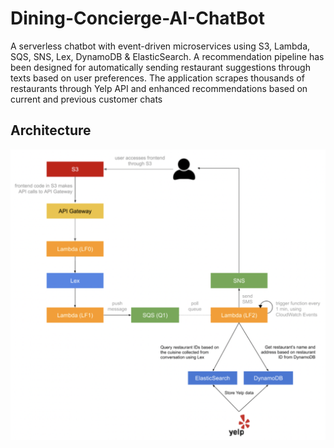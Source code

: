# Dining-Concierge-AI-ChatBot
A serverless chatbot with event-driven microservices using S3, Lambda, SQS, SNS, Lex, DynamoDB & ElasticSearch. A recommendation pipeline has been designed 
for automatically sending restaurant suggestions through texts based on user preferences. The application scrapes thousands of restaurants through Yelp API 
and enhanced recommendations based on current and previous customer chats

## Architecture
![](archi.PNG)
